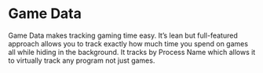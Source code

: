 # Game Data
Game Data makes tracking gaming time easy. It’s lean but full-featured approach allows you to track exactly how much time you spend on games all while hiding in the background. It tracks by Process Name which allows it to virtually track any program not just games.
